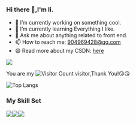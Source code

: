 ### Hi there 👋,I'm li.

- 🔭 I’m currently working on something cool.
- 🌱 I’m currently learning Everything I like.
- 💬 Ask me about anything related to front end.
- 📫 How to reach me: 904969428@qq.com
- 😄 Read more about my CSDN: [here](https://blog.csdn.net/weixin_66913730?type=blog)

![](https://github-readme-stats.vercel.app/api?username=HotIceCoffee&show_icons=true&theme=transparent)

You are my ![Visitor Count](https://profile-counter.glitch.me/HotIceCoffee/count.svg) visitor,Thank You!:kissing_heart::kissing_heart:

![Top Langs](https://github-readme-stats.vercel.app/api/top-langs/?username=HotIceCoffee&layout=compact&theme=tokyonight)

### My Skill Set
![](https://img.shields.io/badge/Vue.js-35495E?style=for-the-badge&logo=vue.js&logoColor=4FC08D)![](https://img.shields.io/badge/JavaScript-323330?style=for-the-badge&logo=javascript&logoColor=F7DF1E)![](https://img.shields.io/badge/Android-3DDC84?style=for-the-badge&logo=android&logoColor=white)
